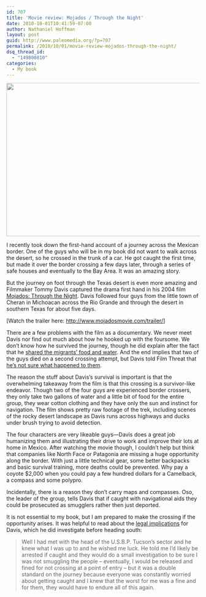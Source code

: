 ```yaml
---
id: 707
title: 'Movie review: Mojados / Through the Night'
date: 2010-10-01T10:41:59-07:00
author: Nathaniel Hoffman
layout: post
guid: http://www.paleomedia.org/?p=707
permalink: /2010/10/01/movie-review-mojados-through-the-night/
dsq_thread_id:
  - "149800810"
categories:
  - My book
---
```

[<img loading="lazy" src="http://www.paleomedia.org/wp-content/themes/tma/images/photo1_sunsetfence.jpg" alt="" title="Viejo and Guapo Climb Fence in &quot;Mojados: Through the Night&quot;" width="600" height="400" class="size-full wp-image-710" srcset="http://www.paleomedia.org/wp-content/themes/tma/images/photo1_sunsetfence.jpg 600w, http://www.paleomedia.org/wp-content/themes/tma/images/photo1_sunsetfence-300x200.jpg 300w, http://www.paleomedia.org/wp-content/themes/tma/images/photo1_sunsetfence-160x106.jpg 160w, http://www.paleomedia.org/wp-content/themes/tma/images/photo1_sunsetfence-75x50.jpg 75w, http://www.paleomedia.org/wp-content/themes/tma/images/photo1_sunsetfence-500x333.jpg 500w" sizes="(max-width: 600px) 100vw, 600px" />](http://www.paleomedia.org/wp-content/themes/tma/images/photo1_sunsetfence.jpg)

I recently took down the first-hand account of a journey across the Mexican border. One of the guys who will be in my book did not want to walk across the desert, so he crossed in the trunk of a car. He got caught the first time, but made it over the border crossing a few days later, through a series of safe houses and eventually to the Bay Area. It was an amazing story.

But the journey on foot through the Texas desert is even more amazing and Filmmaker Tommy Davis captured the drama first hand in his 2004 film [Mojados: Through the Night](http://www.mojadosmovie.com/story/). Davis followed four guys from the little town of Cheran in Michoacan across the Rio Grande and through the desert in southern Texas for about five days. 

[Watch the trailer here: <http://www.mojadosmovie.com/trailer/>]

There are a few problems with the film as a documentary. We never meet Davis nor find out much about how he hooked up with the foursome. We don&#8217;t know how he survived the journey, though he did explain after the fact that he [shared the migrants&#8217; food and water](http://www.mojadosmovie.com/press/#2). And the end implies that two of the guys died on a second crossing attempt, but Davis told Film Threat that [he&#8217;s not sure what happened to them](http://www.mojadosmovie.com/press/#6).

The reason the stuff about Davis&#8217;s survival is important is that the overwhelming takeaway from the film is that this crossing is a survivor-like endeavor. Though two of the four guys are experienced border crossers, they only take two gallons of water and a little bit of food for the entire group, they wear cotton clothing and they have only the sun and instinct for navigation. The film shows pretty raw footage of the trek, including scenes of the rocky desert landscape as Davis runs across highways and ducks under brush trying to avoid detection.

The four characters are very likeable guys—Davis does a great job humanizing them and illustrating their drive to work and improve their lots at home in Mexico. After watching the movie though, I couldn&#8217;t help but think that companies like North Face or Patagonia are missing a huge opportunity along the border. With just a little technical gear, some better backpacks and basic survival training, more deaths could be prevented. Why pay a coyote $2,000 when you could pay a few hundred dollars for a Camelback, a compass and some polypro.

Incidentally, there is a reason they don&#8217;t carry maps and compasses. Oso, the leader of the group, tells Davis that if caught with navigational aids they could be prosecuted as smugglers rather then just deported.

It is not essential to my book, but I am prepared to make the crossing if the opportunity arises. It was helpful to read about the [legal implications](http://www.mojadosmovie.com/press/#6) for Davis, which he did investigate before heading south:

> Well I had met with the head of the U.S.B.P. Tucson’s sector and he knew what I was up to and he wished me luck. He told me I’d likely be arrested if caught and they would do a small investigation to be sure I was not smuggling the people – eventually, I would be released and fined for not crossing at a point of entry – but it was a double standard on the journey because everyone was constantly worried about getting caught and I knew that the worst for me was a fine and for them, they would have to endure all of this again.